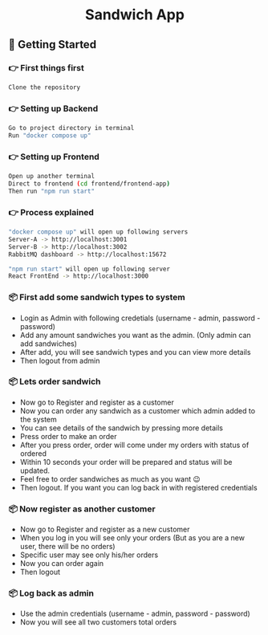 <h1 align=center>Sandwich App</h1>


## 🚀 Getting Started


### 👉 First things first

```bash
Clone the repository
```
###

### 👉 Setting up Backend

```bash
Go to project directory in terminal
Run "docker compose up"
```
###

### 👉 Setting up Frontend

```bash
Open up another terminal 
Direct to frontend (cd frontend/frontend-app)
Then run "npm run start"
```
###

### 👉 Process explained

```bash
"docker compose up" will open up following servers
Server-A -> http://localhost:3001
Server-B -> http://localhost:3002
RabbitMQ dashboard -> http://localhost:15672

"npm run start" will open up following server
React FrontEnd -> http://localhost:3000
```
###

### 📦 First add some sandwich types to system

- Login as Admin with following credetials (username - admin, password - password)
- Add any amount sandwiches you want as the admin. (Only admin can add sandwiches)
- After add, you will see sandwich types and you can view more details
- Then logout from admin

### 📦 Lets order sandwich

- Now go to Register and register as a customer
- Now you can order any sandwich as a customer which admin added to the system
- You can see details of the sandwich by pressing more details
- Press order to make an order
- After you press order, order will come under my orders with status of ordered
- Within 10 seconds your order will be prepared and status will be updated.
- Feel free to order sandwiches as much as you want 😉
- Then logout. If you want you can log back in with registered credentials

### 📦 Now register as another customer

- Now go to Register and register as a new customer
- When you log in you will see only your orders (But as you are a new user, there will be no orders)
- Specific user may see only his/her orders
- Now you can order again 
- Then logout

### 📦 Log back as admin

- Use the admin credentials (username - admin, password - password)
- Now you will see all two customers total orders

###

####
